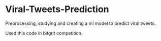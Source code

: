 # Viral-Tweets-Prediction

Preprocessing, studying and creating a ml model to predict viral tweets.

Used this code in bitgrit competition.
